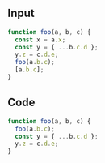 
## Input

```javascript
function foo(a, b, c) {
  const x = a.x;
  const y = { ...b.c.d };
  y.z = c.d.e;
  foo(a.b.c);
  [a.b.c];
}

```

## Code

```javascript
function foo(a, b, c) {
  foo(a.b.c);
  const y = { ...b.c.d };
  y.z = c.d.e;
}

```
      